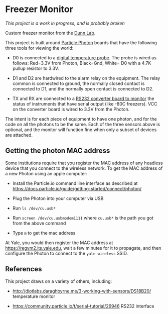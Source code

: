 # Freezer Monitor

*This project is a work in progress, and is probably broken*

Custom freezer monitor from the [Dunn Lab](http://dunnlab.org).

This project is built around
[Particle Photon](https://www.particle.io/products/hardware/photon-wifi-dev-kit)
boards that have the following three tools for viewing the world:

- D0 is connected to a
[digital temperature probe](https://www.sparkfun.com/products/11050). The probe
is wired as follows: Red=3.3V from Photon, Black=Gnd, White= D0 with a 4.7K pullup
resistor to 3.3V.

- D1 and D2 are hardwired to the alarm relay on the equipment. The relay common
is connected to ground, the normally closed contact is connected to D1, and
the normally open contact is connected to D2.

- TX and RX are connected to a
[RS232 converter board to monitor](https://www.sparkfun.com/products/449) the
status of instruments that have serial output (like -80C freezers). VCC on the
converter board is wired to 3.3V from the Photon.

The intent is for each piece of equipment to have one photon, and for the code
on all the photons to be the same. Each of the three sensors above is optional,
and the monitor will function fine when only a subset of devices are attached.


## Getting the photon MAC address

Some institutions require that you register the MAC address of any headless
device that you connect to the wireless network. To get the MAC address of a
new Photon using an apple computer:

- Install the Particle.io command line interface as described at
https://docs.particle.io/guide/getting-started/connect/photon/

- Plug the Photon into your computer via USB

- Run `ls /dev/cu.usb*`

- Run `screen /dev/cu.usbmodem1111` where `cu.usb*` is the path you got from
the above command

- Type `m` to get the mac address

At Yale, you would then register the MAC address at https://regvm2.its.yale.edu,
wait a few minutes for it to propagate, and then configure the Photon to connect
to the `yale wireless` SSID.

## References

This project draws on a variety of others, including:

- http://diotlabs.daraghbyrne.me/3-working-with-sensors/DS18B20/  temperature monitor

- https://community.particle.io/t/serial-tutorial/26946 RS232 interface
